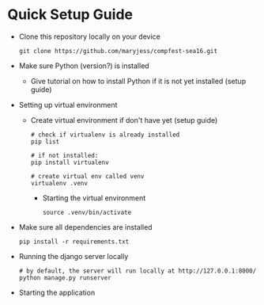 # Quick Setup Guide

- Clone this repository locally on your device
  ```
  git clone https://github.com/maryjess/compfest-sea16.git
  ```
- Make sure Python (version?) is installed
  - Give tutorial on how to install Python if it is not yet installed (setup guide)
- Setting up virtual environment

  - Create virtual environment if don't have yet (setup guide)

    ```
    # check if virtualenv is already installed
    pip list

    # if not installed:
    pip install virtualenv

    # create virtual env called venv
    virtualenv .venv

    ```

    - Starting the virtual environment
      ```
      source .venv/bin/activate
      ```

- Make sure all dependencies are installed
  ```
  pip install -r requirements.txt
  ```
- Running the django server locally
  ```
  # by default, the server will run locally at http://127.0.0.1:8000/
  python manage.py runserver
  ```
- Starting the application

  ```

  ```
